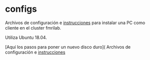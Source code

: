 # configs

Archivos de configuración e [instrucciones](https://github.com/lconcha/configs/blob/master/client_18-04.md) para instalar una PC como cliente en el cluster fmrilab.

Utiliza Ubuntu 18.04.
 

[Aquí los pasos para poner un nuevo disco duro](
Archivos de configuración e [instrucciones](https://github.com/lconcha/configs/blob/master/pasos_a_seguir_al_poner_nuevo_disco.md)
